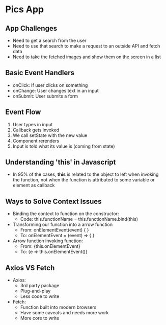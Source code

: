 # Pics App

## App Challenges
- Need to get a search from the user
- Need to use that search to make a request to an outside API and fetch data
- Need to take the fetched images and show them on the screen in a list

## Basic Event Handlers
- onClick: If user clicks on something
- onChange: User changes text in an input
- onSubmit: User submits a form

## Event Flow
1. User types in input
2. Callback gets invoked
3. We call setState with the new value
4. Component rerenders
5. Input is told what its value is (coming from state)

## Understanding 'this' in Javascript
- In 95% of the cases, **this** is related to the object to left when invoking the function, not when the function is attributed to some variable or element as callback

## Ways to Solve Context Issues
- Binding the context to function on the constructor:
  - Code: this.functionName = this.functionName.bind(this)
- Transforming our function into a arrow function
  - From: onElementEvent(event) {  }
  - To: onElementEvent = (event) => {  }
- Arrow function invoking function:
  - From: {this.onElementEvent}
  - To: {e => this.onElementEvent()}

## Axios VS Fetch
- Axios:
  - 3rd party package
  - Plug-and-play
  - Less code to write
- Fetch:
  - Function built into modern browsers
  - Have some caveats and needs more work
  - More core to write